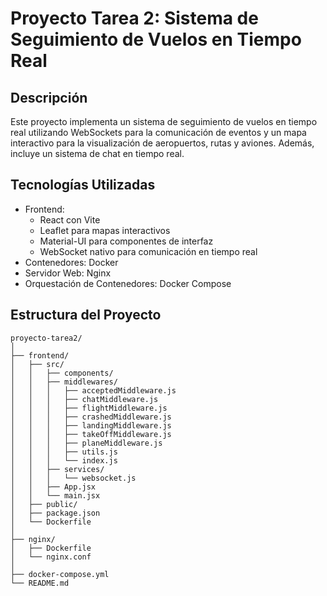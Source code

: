 # Proyecto Tarea 2: Sistema de Seguimiento de Vuelos en Tiempo Real

## Descripción

Este proyecto implementa un sistema de seguimiento de vuelos en tiempo real utilizando WebSockets para la comunicación de eventos y un mapa interactivo para la visualización de aeropuertos, rutas y aviones. Además, incluye un sistema de chat en tiempo real.

## Tecnologías Utilizadas

- Frontend:
  - React con Vite
  - Leaflet para mapas interactivos
  - Material-UI para componentes de interfaz
  - WebSocket nativo para comunicación en tiempo real
- Contenedores: Docker
- Servidor Web: Nginx
- Orquestación de Contenedores: Docker Compose

## Estructura del Proyecto

```any
proyecto-tarea2/
│
├── frontend/
│   ├── src/
│   │   ├── components/
│   │   ├── middlewares/
│   │   │   ├── acceptedMiddleware.js
│   │   │   ├── chatMiddleware.js
│   │   │   ├── flightMiddleware.js
│   │   │   ├── crashedMiddleware.js
│   │   │   ├── landingMiddleware.js
│   │   │   ├── takeOffMiddleware.js
│   │   │   ├── planeMiddleware.js
│   │   │   ├── utils.js
│   │   │   └── index.js
│   │   ├── services/
│   │   │   └── websocket.js
│   │   ├── App.jsx
│   │   └── main.jsx
│   ├── public/
│   ├── package.json
│   └── Dockerfile
│
├── nginx/
│   ├── Dockerfile
│   └── nginx.conf
│
├── docker-compose.yml
└── README.md
```
